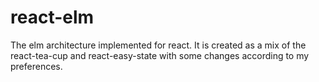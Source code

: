 # react-elm
The elm architecture implemented for react. It is created as a mix of the react-tea-cup and react-easy-state with some changes according to my preferences.

